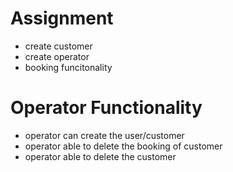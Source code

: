 # Assignment
  - create customer 
  - create operator
  - booking funcitonality
# Operator Functionality
- operator can create the user/customer 
- operator able to delete the booking of customer
- operator able to delete the customer
  
  